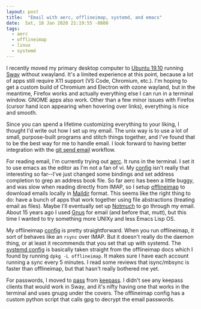 ```yaml
---
layout: post
title:  "Email with aerc, offlineimap, systemd, and emacs"
date:  Sat, 18 Jan 2020 21:19:55 -0800
tags:
  - aerc
  - offlineimap
  - linux
  - systemd
---
```


I recently moved my primary desktop computer to [Ubuntu 19.10](https://ubuntu.com/) running [Sway](https://swaywm.org/) without xwayland. It's a limited experience at this point, because a lot of apps still require X11 support (VS Code, Chromium, etc.). I'm hoping to get a custom build of Chromium and Electron with ozone wayland, but in the meantime, Firefox works and actually everything else I can run in a terminal window. GNOME apps also work. Other than a few minor issues with Firefox (cursor hand icon appearing when hovering over links), everything is nice and smooth.

Since you can spend a lifetime customizing everything to your liking, I thought I'd write out how I set up my email. The unix way is to use a lot of small, purpose-built programs and stitch things together, and I've found that to be the best way for me to handle email. I look forward to having better integration with the [git send email](https://git-send-email.io/) workflow.

For reading email, I'm currently trying out [aerc](https://aerc-mail.org/). It runs in the terminal. I set it to use emacs as the editor as I'm not a fan of vi. My [config](https://github.com/timmydo/config/tree/master/aerc) isn't really that interesting so far--I've just changed some bindings and set address completion to grep an address book file. So far aerc has been a little buggy, and was slow when reading directly from IMAP, so I setup [offlineimap](https://www.offlineimap.org/) to download emails locally in [Maildir](https://en.wikipedia.org/wiki/Maildir) format. This seems like the right thing to do: have a bunch of apps that work together using file abstractions (treating email as files). Maybe I'll eventually set up [Notmuch](https://notmuchmail.org/) to go through my email. About 15 years ago I used [Gnus](https://en.wikipedia.org/wiki/Gnus) for email (and before that, mutt), but this time I wanted to try something more UNIXy and less Emacs Lisp OS.

My offlineimap [config](https://github.com/timmydo/config/tree/master/offlineimap) is pretty straightforward. When you run offlineimap, it sort of behaves like an `rsync` over IMAP. But it doesn't really do the daemon thing, or at least it recommends that you set that up with systemd. The [systemd config](https://github.com/timmydo/config/tree/master/systemd/user) is basically taken straight from the offlineimap docs which I found by running `dpkg -L offlineimap`. It makes sure I have each account running a sync every 5 minutes. I read some reviews that isync/mbsync is faster than offlineimap, but that hasn't really bothered me yet.

For passwords, I moved to [pass](https://www.passwordstore.org/) from [keepass](https://keepass.info/). I didn't see any keepass clients that would work in Sway, and it's nifty having one that works in the terminal and uses gnupg under the covers. The offlineimap config has a custom python script that calls gpg to decrypt the email passwords.

